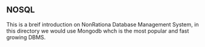 ## NOSQL

This is a breif introduction on NonRationa Database Management System, in this directory we would use Mongodb whch is the most popular and fast growing DBMS.
